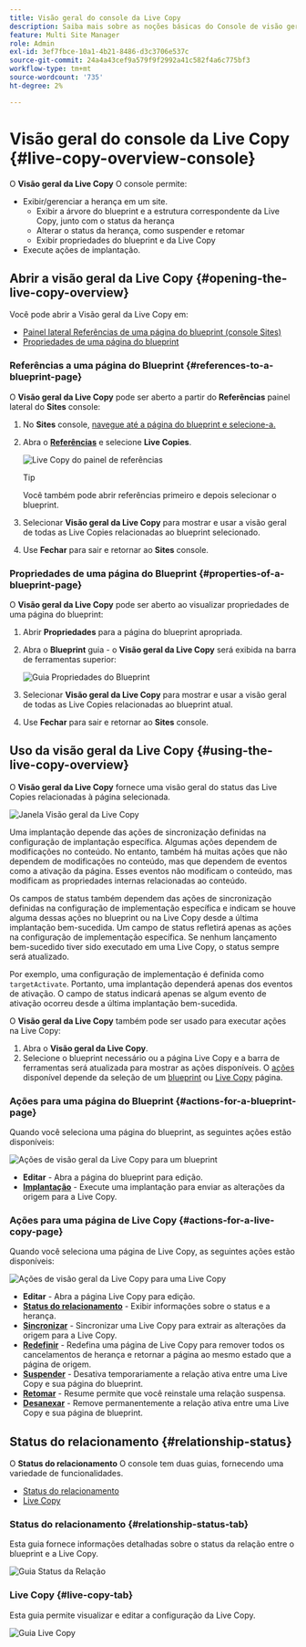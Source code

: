 ```yaml
---
title: Visão geral do console da Live Copy
description: Saiba mais sobre as noções básicas do Console de visão geral da Live Copy para entender rapidamente o status das suas Live Copies a fim de sincronizar o conteúdo.
feature: Multi Site Manager
role: Admin
exl-id: 3ef7fbce-10a1-4b21-8486-d3c3706e537c
source-git-commit: 24a4a43cef9a579f9f2992a41c582f4a6c775bf3
workflow-type: tm+mt
source-wordcount: '735'
ht-degree: 2%

---
```


# Visão geral do console da Live Copy {#live-copy-overview-console}

O **Visão geral da Live Copy** O console permite:

* Exibir/gerenciar a herança em um site.
   * Exibir a árvore do blueprint e a estrutura correspondente da Live Copy, junto com o status da herança
   * Alterar o status da herança, como suspender e retomar
   * Exibir propriedades do blueprint e da Live Copy
* Execute ações de implantação.

## Abrir a visão geral da Live Copy {#opening-the-live-copy-overview}

Você pode abrir a Visão geral da Live Copy em:

* [Painel lateral Referências de uma página do blueprint (console Sites)](#opening-live-copy-overview-references-for-a-blueprint-page)
* [Propriedades de uma página do blueprint](#opening-live-copy-overview-properties-of-a-blueprint-page)

### Referências a uma página do Blueprint {#references-to-a-blueprint-page}

O **Visão geral da Live Copy** pode ser aberto a partir do **Referências** painel lateral do **Sites** console:

1. No **Sites** console, [navegue até a página do blueprint e selecione-a.](/help/sites-cloud/authoring/getting-started/basic-handling.md#viewing-and-selecting-resources)
1. Abra o **[Referências](/help/sites-cloud/authoring/getting-started/basic-handling.md#references)** e selecione **Live Copies**.

   ![Live Copy do painel de referências](../assets/live-copy-references.png)

   >[!TIP]
   >
   >Você também pode abrir referências primeiro e depois selecionar o blueprint.

1. Selecionar **Visão geral da Live Copy** para mostrar e usar a visão geral de todas as Live Copies relacionadas ao blueprint selecionado.
1. Use **Fechar** para sair e retornar ao **Sites** console.

### Propriedades de uma página do Blueprint {#properties-of-a-blueprint-page}

O **Visão geral da Live Copy** pode ser aberto ao visualizar propriedades de uma página do blueprint:

1. Abrir **Propriedades** para a página do blueprint apropriada.
1. Abra o **Blueprint** guia - o **Visão geral da Live Copy** será exibida na barra de ferramentas superior:

   ![Guia Propriedades do Blueprint](../assets/live-copy-blueprint-tab.png)

1. Selecionar **Visão geral da Live Copy** para mostrar e usar a visão geral de todas as Live Copies relacionadas ao blueprint atual.

1. Use **Fechar** para sair e retornar ao **Sites** console.

## Uso da visão geral da Live Copy {#using-the-live-copy-overview}

O **Visão geral da Live Copy** fornece uma visão geral do status das Live Copies relacionadas à página selecionada.

![Janela Visão geral da Live Copy](../assets/live-copy-overview.png)

Uma implantação depende das ações de sincronização definidas na configuração de implantação específica. Algumas ações dependem de modificações no conteúdo. No entanto, também há muitas ações que não dependem de modificações no conteúdo, mas que dependem de eventos como a ativação da página. Esses eventos não modificam o conteúdo, mas modificam as propriedades internas relacionadas ao conteúdo.

Os campos de status também dependem das ações de sincronização definidas na configuração de implementação específica e indicam se houve alguma dessas ações no blueprint ou na Live Copy desde a última implantação bem-sucedida. Um campo de status refletirá apenas as ações na configuração de implementação específica. Se nenhum lançamento bem-sucedido tiver sido executado em uma Live Copy, o status sempre será atualizado.

Por exemplo, uma configuração de implementação é definida como `targetActivate`. Portanto, uma implantação dependerá apenas dos eventos de ativação. O campo de status indicará apenas se algum evento de ativação ocorreu desde a última implantação bem-sucedida.

O **Visão geral da Live Copy** também pode ser usado para executar ações na Live Copy:

1. Abra o **Visão geral da Live Copy**.
1. Selecione o blueprint necessário ou a página Live Copy e a barra de ferramentas será atualizada para mostrar as ações disponíveis. O [ações](overview.md#terms-used) disponível depende da seleção de um [blueprint](#actions-for-a-blueprint-page) ou [Live Copy](#actions-for-a-live-copy-page) página.

### Ações para uma página do Blueprint {#actions-for-a-blueprint-page}

Quando você seleciona uma página do blueprint, as seguintes ações estão disponíveis:

![Ações de visão geral da Live Copy para um blueprint](../assets/live-copy-overview-actions-blueprint.png)

* **Editar** - Abra a página do blueprint para edição.
* **[Implantação](overview.md#rollout-and-synchronize)** - Execute uma implantação para enviar as alterações da origem para a Live Copy.

### Ações para uma página de Live Copy {#actions-for-a-live-copy-page}

Quando você seleciona uma página de Live Copy, as seguintes ações estão disponíveis:

![Ações de visão geral da Live Copy para uma Live Copy](../assets/live-copy-overview-actions.png)

* **Editar** - Abra a página Live Copy para edição.
* **[Status do relacionamento](#relationship-status)** - Exibir informações sobre o status e a herança.
* **[Sincronizar](overview.md#rollout-and-synchronize)** - Sincronizar uma Live Copy para extrair as alterações da origem para a Live Copy.
* **[Redefinir](creating-live-copies.md#resetting-a-live-copy-page)** - Redefina uma página de Live Copy para remover todos os cancelamentos de herança e retornar a página ao mesmo estado que a página de origem.
* **[Suspender](overview.md#suspending-and-cancelling-inheritance-and-synchronization)** - Desativa temporariamente a relação ativa entre uma Live Copy e sua página do blueprint.
* **[Retomar](creating-live-copies.md#resuming-inheritance-for-a-page)** - Resume permite que você reinstale uma relação suspensa.
* **[Desanexar](overview.md#detaching-a-live-copy)** - Remove permanentemente a relação ativa entre uma Live Copy e sua página de blueprint.

## Status do relacionamento {#relationship-status}

O **Status do relacionamento** O console tem duas guias, fornecendo uma variedade de funcionalidades.

* [Status do relacionamento](#relationship-status-tab)
* [Live Copy ](#live-copy-tab)

### Status do relacionamento {#relationship-status-tab}

Esta guia fornece informações detalhadas sobre o status da relação entre o blueprint e a Live Copy.

![Guia Status da Relação](../assets/live-copy-relationship-status.png)

### Live Copy  {#live-copy-tab}

Esta guia permite visualizar e editar a configuração da Live Copy.

![Guia Live Copy](../assets/live-copy-relationship-status-live-copy.png)

